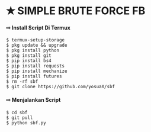 # ✭ SIMPLE BRUTE FORCE FB
#### ⇨  Install Script Di Termux
```
$ termux-setup-storage  
$ pkg update && upgrade  
$ pkg install python  
$ pkg install git  
$ pip install bs4  
$ pip install requests  
$ pip install mechanize  
$ pip install futures  
$ rm -rf sbf  
$ git clone https://github.com/yosuaX/sbf
```
#### ⇨  Menjalankan Script
```
$ cd sbf 
$ git pull  
$ python sbf.py 
```
